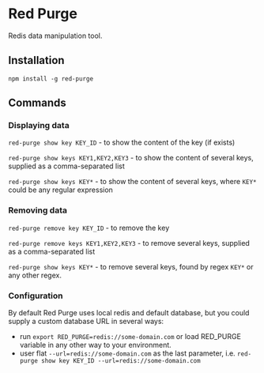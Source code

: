 # Red Purge

Redis data manipulation tool.

## Installation

`npm install -g red-purge`

## Commands

### Displaying data

`red-purge show key KEY_ID` - to show the content of the key (if exists)

`red-purge show keys KEY1,KEY2,KEY3` - to show the content of several keys, supplied as a comma-separated list

`red-purge show keys KEY*` - to show the content of several keys, where `KEY*` could be any regular expression

### Removing data

`red-purge remove key KEY_ID` - to remove the key

`red-purge remove keys KEY1,KEY2,KEY3` - to remove several keys, supplied as a comma-separated list

`red-purge show keys KEY*` - to remove several keys, found by regex `KEY*` or any other regex.

### Configuration

By default Red Purge uses local redis and default database, but you could supply a custom database URL in several ways:

* run `export RED_PURGE=redis://some-domain.com` or load RED_PURGE variable in any other way to your environment.
* user flat `--url=redis://some-domain.com` as the last parameter, i.e. `red-purge show key KEY_ID --url=redis://some-domain.com`

